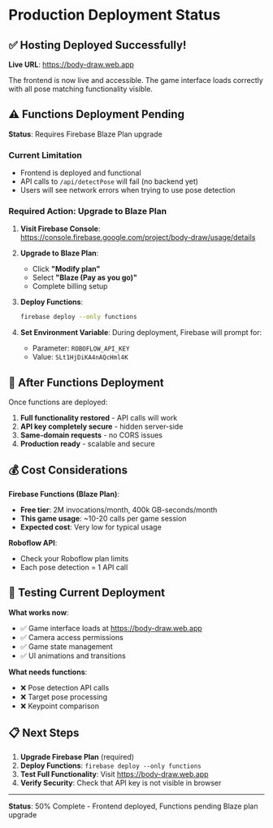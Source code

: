 # Production Deployment Status

## ✅ **Hosting Deployed Successfully!**

**Live URL**: https://body-draw.web.app

The frontend is now live and accessible. The game interface loads correctly with all pose matching functionality visible.

## ⚠️ **Functions Deployment Pending**

**Status**: Requires Firebase Blaze Plan upgrade

### Current Limitation
- Frontend is deployed and functional
- API calls to `/api/detectPose` will fail (no backend yet)
- Users will see network errors when trying to use pose detection

### Required Action: Upgrade to Blaze Plan

1. **Visit Firebase Console**: https://console.firebase.google.com/project/body-draw/usage/details
   
2. **Upgrade to Blaze Plan**:
   - Click **"Modify plan"**  
   - Select **"Blaze (Pay as you go)"**
   - Complete billing setup

3. **Deploy Functions**:
   ```bash
   firebase deploy --only functions
   ```

4. **Set Environment Variable**:
   During deployment, Firebase will prompt for:
   - Parameter: `ROBOFLOW_API_KEY`
   - Value: `SLt1HjDiKA4nAQcHml4K`

## 🚀 **After Functions Deployment**

Once functions are deployed:

1. **Full functionality restored** - API calls will work
2. **API key completely secure** - hidden server-side
3. **Same-domain requests** - no CORS issues
4. **Production ready** - scalable and secure

## 💰 **Cost Considerations**

**Firebase Functions (Blaze Plan)**:
- **Free tier**: 2M invocations/month, 400k GB-seconds/month
- **This game usage**: ~10-20 calls per game session
- **Expected cost**: Very low for typical usage

**Roboflow API**:
- Check your Roboflow plan limits
- Each pose detection = 1 API call

## 🧪 **Testing Current Deployment**

**What works now**:
- ✅ Game interface loads at https://body-draw.web.app
- ✅ Camera access permissions
- ✅ Game state management
- ✅ UI animations and transitions

**What needs functions**:
- ❌ Pose detection API calls
- ❌ Target pose processing  
- ❌ Keypoint comparison

## 📋 **Next Steps**

1. **Upgrade Firebase Plan** (required)
2. **Deploy Functions**: `firebase deploy --only functions`
3. **Test Full Functionality**: Visit https://body-draw.web.app
4. **Verify Security**: Check that API key is not visible in browser

---

**Status**: 50% Complete - Frontend deployed, Functions pending Blaze plan upgrade